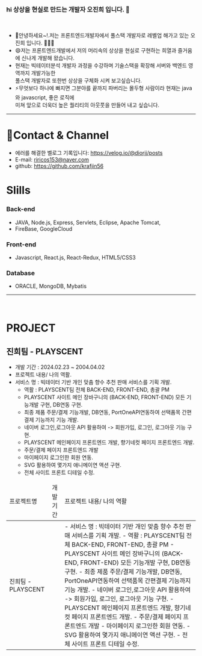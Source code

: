 ### hi 상상을 현실로 만드는 개발자 오진희 입니다. 👋
<br>

-  🫰안녕하세요~!.저는 프론트엔드개발자에서 풀스택 개발자로 레벨업 해가고 있는 오진희 입니다. 👨🏻‍💻
-  😄저는 프론트엔드개발에서 저의 머리속의 상상을 현실로 구현하는 희열과 즐거움에 신나게 개발해 왔습니다.
- 현재는 빅테이터분석 개발자 과정을 수강하며 기술스택을 확장해 서버와 백엔드 영역까지 개발가능한 <br>
  풀스택 개발자로 또한번 상상을 구체화 시켜 보고싶습니다.
- ⚡무엇보다 하나에 빠지면 그분야를 끝까지 파버리는 몰두형 사람이라 현재는 java와 javascript, 좋은 로직에<br>
  미쳐 앞으로 더욱더 높은 퀄리티의 아웃풋을 만들어 내고 싶습니다.
----

# 🪪Contact & Channel
- 에러를 해결한 벨로그 기록입니다: https://velog.io/@diorjj/posts
- E-mail: riricos153@naver.com
- github: https://github.com/krafjin56

# Slills
 ### Back-end
- JAVA, Node.js, Express, Servlets, Eclipse, Apache Tomcat,
- FireBase, GoogleCloud

### Front-end
- Javascript, React.js, React-Redux, HTML5/CSS3

### Database
- ORACLE, MongoDB, Mybatis
----

<br>

# PROJECT
## 진희팀 - PLAYSCENT
- 개발 기간 : 2024.02.23 ~ 2004.04.02
- 프로젝트 내용/ 나의 역활.
 - 서비스 명 : 빅테이터 기반 개인 맞춤 향수 추천 판매 서비스를 기획 개발.
     - 역활 : PLAYSCENT팀 전체 BACK-END, FRONT-END, 총괄 PM
     - PLAYSCENT 사이트 메인 장바구니의 (BACK-END, FRONT-END) 모든 기능개발 구현, DB연동 구현.
     - 최종 제품 주문/결제 기능개발, DB연동, PortOneAPI연동하여 선택품목 간편결제 기능까지 기능 개발.
     - 네이버 로그인,로그아웃 API 활용하여 -> 회원가입, 로그인, 로그아웃 기능 구현. 
     - PLAYSCENT 메인페이지 프론트엔드 개발, 향기네컷 페이지 프론트엔드 개발.
     - 주문/결제 페이지 프론트엔드 개발
     - 마이페이지 로그인한 회원 연동.
     - SVG 활용하여 몇가지 애니메이연 액션 구현.
     - 전체 사이트 프론트 디테일 수정.
  

<table>
  <thead>
    <td>프로젝트명</td>
    <td>개발 기간</td>
    <td>프로젝트 내용/ 나의 역활</td>
  </thead>
  <tbody>
  <tr>
    <td>진희팀 - PLAYSCENT</td>
    <td></td>
    <td>
     - 서비스 명 : 빅테이터 기반 개인 맞춤 향수 추천 판매 서비스를 기획 개발.
     - 역활 : PLAYSCENT팀 전체 BACK-END, FRONT-END, 총괄 PM
     - PLAYSCENT 사이트 메인 장바구니의 (BACK-END, FRONT-END) 모든 기능개발 구현, DB연동 구현.
     - 최종 제품 주문/결제 기능개발, DB연동, PortOneAPI연동하여 선택품목 간편결제 기능까지 기능 개발.
     - 네이버 로그인,로그아웃 API 활용하여 -> 회원가입, 로그인, 로그아웃 기능 구현. 
     - PLAYSCENT 메인페이지 프론트엔드 개발, 향기네컷 페이지 프론트엔드 개발.
     - 주문/결제 페이지 프론트엔드 개발
     - 마이페이지 로그인한 회원 연동.
     - SVG 활용하여 몇가지 애니메이연 액션 구현.
     - 전체 사이트 프론트 디테일 수정.
    </td>
  </tr>
    
  </tbody>
  
</table>

